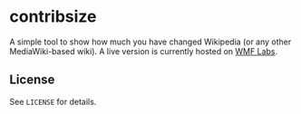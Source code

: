 # contribsize
A simple tool to show how much you have changed Wikipedia (or any other MediaWiki-based wiki). A live version is currently hosted on [WMF Labs](https://tools.wmflabs.org/fengtools/contribsize/).

## License
See `LICENSE` for details.
